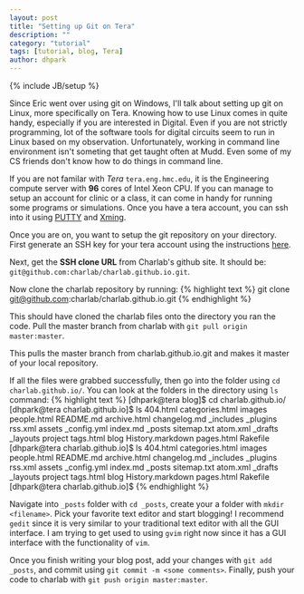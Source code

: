 ```yaml
---
layout: post
title: "Setting up Git on Tera"
description: ""
category: "tutorial"
tags: [tutorial, blog, Tera]
author: dhpark
---
```

{% include JB/setup %}

Since Eric went over using git on Windows, I'll talk about setting up git on Linux, more specifically on Tera. Knowing how to use Linux comes in quite handy, especially if you are interested in Digital. Even if you are not strictly programming, lot of the software tools for digital circuits seem to run in Linux based on my observation. Unfortunately, working in command line environment isn't someting that get taught often at Mudd. Even some of my CS friends don't know how to do things in command line.


If you are not familar with *Tera* `tera.eng.hmc.edu`, it is the Engineering compute server with **96** cores of Intel Xeon CPU. If you can manage to setup an account for clinic or a class, it can come in handy for running some programs or simulations. Once you have a tera account, you can ssh into it using [PUTTY](http://www.chiark.greenend.org.uk/~sgtatham/putty/download.html) and [Xming](http://sourceforge.net/projects/xming/).


Once you are on, you want to setup the git repository on your directory. First generate an SSH key for your tera account using the instructions [here](https://help.github.com/articles/generating-ssh-keys#platform-linux).

Next, get the **SSH clone URL** from Charlab's github site. It should be: `git@github.com:charlab/charlab.github.io.git`. 

Now clone the charlab repository by running:
{% highlight text %}
git clone git@github.com:charlab/charlab.github.io.git
{% endhighlight %}


This should have cloned the charlab files onto the directory you ran the code.
Pull the master branch from charlab with `git pull origin master:master`. 

This pulls the master branch from charlab.github.io.git and makes it master of your local repository. 


If all the files were grabbed successfully, then go into the folder using `cd charlab.github.io/`. You can 
look at the folders in the directory using `ls` command:
{% highlight text %}
[dhpark@tera blog]$ cd charlab.github.io/
[dhpark@tera charlab.github.io]$ ls
404.html      categories.html   images      people.html  README.md
archive.html  changelog.md      _includes   _plugins     rss.xml
assets        _config.yml       index.md    _posts       sitemap.txt
atom.xml      _drafts           _layouts    project      tags.html
blog          History.markdown  pages.html  Rakefile
[dhpark@tera charlab.github.io]$ ls
404.html      categories.html   images      people.html  README.md
archive.html  changelog.md      _includes   _plugins     rss.xml
assets        _config.yml       index.md    _posts       sitemap.txt
atom.xml      _drafts           _layouts    project      tags.html
blog          History.markdown  pages.html  Rakefile
[dhpark@tera charlab.github.io]$
{% endhighlight %}


Navigate into `_posts` folder with `cd _posts`, create your a folder with `mkdir <filename>`. Pick your favorite text editor and start blogging! I recommend `gedit` since it is very similar to your traditional text editor with all the GUI interface. I am trying to get used to using `gvim` right now since it has a GUI interface with the functionality of `vim`. 


Once you finish writing your blog post, add your changes with `git add _posts`, and commit using `git commit -m <some comments>`.
Finally, push your code to charlab with `git push origin master:master`.


